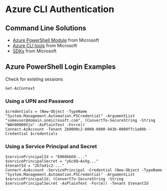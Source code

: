 # Azure CLI Authentication
## Command Line Solutions
- [Azure PowerShell Module](https://learn.microsoft.com/en-us/powershell/azure/new-azureps-module-az?view=azps-14.4.0) from Microsoft
- [Azure CLI tools](https://learn.microsoft.com/en-us/cli/azure/?view=azure-cli-latest) from Microsoft
- [SDKs](https://learn.microsoft.com/en-us/azure/developer/python/sdk/azure-sdk-overview) from Microsoft

## Azure PowerShell Login Examples
Check for existing sessions
```
Get-AzContext
```
### Using a UPN and Password
```
$credentials = (New-Object -TypeName "System.Management.Automation.PSCredential" -ArgumentList "someuser@domain.onmicrosoft.com", (ConvertTo-SecureString -String "WAh00000Vjo" -AsPlainText -Force))
Connect-AzAccount -Tenant 2b0000c2-0000-0000-943b-0000ffc1a00b -Credential $credentials
```

### Using a Service Principal and Secret 
```
$servicePrincipalId = "6960bb69-..."
$servicePrincipalSecret = "y6c8Q~AxXg..."
$tenantId = "2b7a41c2-..."
Connect-AzAccount -ServicePrincipal -Credential (New-Object -TypeName "System.Management.Automation.PSCredential" -ArgumentList $servicePrincipalId, (ConvertTo-SecureString -String $servicePrincipalSecret -AsPlainText -Force)) -Tenant $tenantId
```
